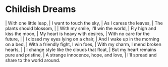 Childish Dreams
===============

| With one little leap,
| I want to touch the sky,
| As I caress the leaves,
| The plants should blossom,
| 
| With my smile, I\'ll win the world,
| Fly high and kiss the moon,
| My heart is heavy with desires,
| With no care for the future,
| 
| I closed my eyes lying on a chair,
| And I wake up in the morning on a bed,
| With a friendly fight, I win foes,
| With my charm, I mend broken hearts,
| 
| I change style like the clouds that float,
| But my heart remains pure and pristine,
| A strange innocence, hope, and love,
| I\'ll spread and share to the world around.
